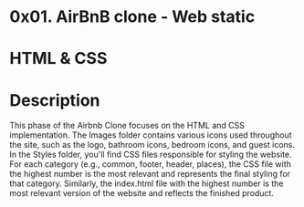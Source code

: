 # 0x01. AirBnB clone - Web static

# HTML & CSS

# Description

This phase of the Airbnb Clone focuses on the HTML and CSS implementation. The Images folder contains various icons used throughout the site, such as the logo, bathroom icons, bedroom icons, and guest icons. In the Styles folder, you'll find CSS files responsible for styling the website. For each category (e.g., common, footer, header, places), the CSS file with the highest number is the most relevant and represents the final styling for that category. Similarly, the index.html file with the highest number is the most relevant version of the website and reflects the finished product.
